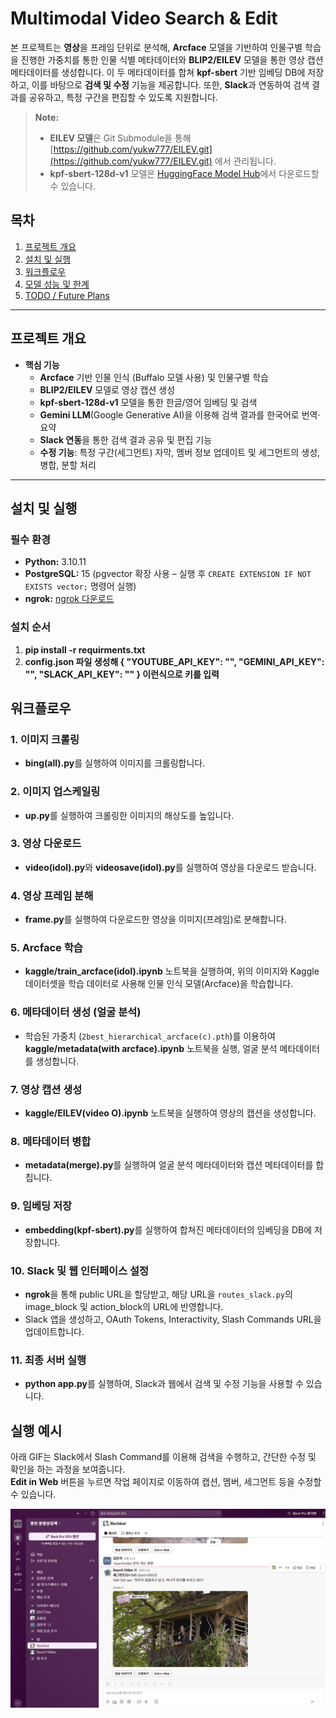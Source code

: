 # Multimodal Video Search & Edit

본 프로젝트는 **영상**을 프레임 단위로 분석해, **Arcface** 모델을 기반하여 인물구별 학습을 진행한 가중치를 통한 인물 식별 메타데이터와 **BLIP2/EILEV** 모델을 통한 영상 캡션 메타데이터를 생성합니다. 이 두 메타데이터를 합쳐 **kpf-sbert** 기반 임베딩 DB에 저장하고, 이를 바탕으로 **검색 및 수정** 기능을 제공합니다. 또한, **Slack**과 연동하여 검색 결과를 공유하고, 특정 구간을 편집할 수 있도록 지원합니다.

> **Note:**  
> - **EILEV 모델**은 Git Submodule을 통해 [https://github.com/yukw777/EILEV.git](https://github.com/yukw777/EILEV.git) 에서 관리됩니다.  
> - **kpf-sbert-128d-v1** 모델은 [HuggingFace Model Hub](https://huggingface.co/bongsoo/kpf-sbert-128d-v1)에서 다운로드할 수 있습니다.

## 목차
1. [프로젝트 개요](#프로젝트-개요)
2. [설치 및 실행](#설치-및-실행)
3. [워크플로우](#워크플로우)
4. [모델 성능 및 한계](#모델-성능-및-한계)
5. [TODO / Future Plans](#todo--future-plans)

---

## 프로젝트 개요

- **핵심 기능**  
  - **Arcface** 기반 인물 인식 (Buffalo 모델 사용) 및 인물구별 학습  
  - **BLIP2/EILEV** 모델로 영상 캡션 생성  
  - **kpf-sbert-128d-v1** 모델을 통한 한글/영어 임베딩 및 검색  
  - **Gemini LLM**(Google Generative AI)을 이용해 검색 결과를 한국어로 번역·요약  
  - **Slack 연동**을 통한 검색 결과 공유 및 편집 기능  
  - **수정 기능**: 특정 구간(세그먼트) 자막, 멤버 정보 업데이트 및 세그먼트의 생성, 병합, 분할 처리

---

## 설치 및 실행

### 필수 환경
- **Python:** 3.10.11  
- **PostgreSQL:** 15 (pgvector 확장 사용 – 실행 후 `CREATE EXTENSION IF NOT EXISTS vector;` 명령어 실행)
- **ngrok:** [ngrok 다운로드](https://ngrok.com/)

### 설치 순서

1. **pip install -r requirments.txt**
2. **config.json 파일 생성해 {
    "YOUTUBE_API_KEY": "",
    "GEMINI_API_KEY": "",
    "SLACK_API_KEY": ""
}
이런식으로 키를 입력**


## 워크플로우

### 1. 이미지 크롤링
- **bing(all).py**를 실행하여 이미지를 크롤링합니다.

### 2. 이미지 업스케일링
- **up.py**를 실행하여 크롤링한 이미지의 해상도를 높입니다.

### 3. 영상 다운로드
- **video(idol).py**와 **videosave(idol).py**를 실행하여 영상을 다운로드 받습니다.

### 4. 영상 프레임 분해
- **frame.py**를 실행하여 다운로드한 영상을 이미지(프레임)로 분해합니다.

### 5. Arcface 학습
- **kaggle/train_arcface(idol).ipynb** 노트북을 실행하여, 위의 이미지와 Kaggle 데이터셋을 학습 데이터로 사용해 인물 인식 모델(Arcface)을 학습합니다.

### 6. 메타데이터 생성 (얼굴 분석)
- 학습된 가중치 (`2best_hierarchical_arcface(c).pth`)를 이용하여 **kaggle/metadata(with arcface).ipynb** 노트북을 실행, 얼굴 분석 메타데이터를 생성합니다.

### 7. 영상 캡션 생성
- **kaggle/EILEV(video O).ipynb** 노트북을 실행하여 영상의 캡션을 생성합니다.

### 8. 메타데이터 병합
- **metadata(merge).py**를 실행하여 얼굴 분석 메타데이터와 캡션 메타데이터를 합칩니다.

### 9. 임베딩 저장
- **embedding(kpf-sbert).py**를 실행하여 합쳐진 메타데이터의 임베딩을 DB에 저장합니다.

### 10. Slack 및 웹 인터페이스 설정
- **ngrok**을 통해 public URL을 할당받고, 해당 URL을 `routes_slack.py`의 image_block 및 action_block의 URL에 반영합니다.
- Slack 앱을 생성하고, OAuth Tokens, Interactivity, Slash Commands URL을 업데이트합니다.

### 11. 최종 서버 실행
- **python app.py**를 실행하여, Slack과 웹에서 검색 및 수정 기능을 사용할 수 있습니다.


## 실행 예시

아래 GIF는 Slack에서 Slash Command를 이용해 검색을 수행하고, 간단한 수정 및 확인을 하는 과정을 보여줍니다.  
**Edit in Web** 버튼을 누르면 작업 페이지로 이동하여 캡션, 멤버, 세그먼트 등을 수정할 수 있습니다.

![Demo GIF](docs/images/demo.gif)



